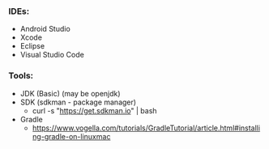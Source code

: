 ### IDEs:
- Android Studio
- Xcode
- Eclipse
- Visual Studio Code

### Tools:
- JDK (Basic) (may be openjdk)
- SDK (sdkman - package manager)
  - curl -s "https://get.sdkman.io" | bash
- Gradle
  - https://www.vogella.com/tutorials/GradleTutorial/article.html#installing-gradle-on-linuxmac
